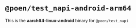 # `@poen/test_napi-android-arm64`

This is the **aarch64-linux-android** binary for `@poen/test_napi`
